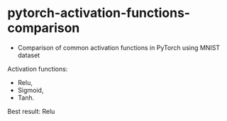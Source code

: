 # pytorch-activation-functions-comparison
- Comparison of common activation functions in PyTorch using MNIST dataset

Activation functions:
- Relu,
- Sigmoid,
- Tanh.

Best result: Relu
